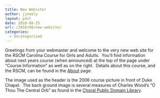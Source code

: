 ```yaml
---
title: New Website!
author: jjneely
layout: post
date: 2010-08-25
url: /2010/08/new-website/
categories:
  - Uncategorized
---
```

Greetings from your webmaster and welcome to the very new web site for the RSCM Carolina Course for Girls and Adults.  You&#8217;ll find information about next years course (when announced) at the top of the page under &#8220;Course Information&#8221; as well as on the right.  Details about this course, and the RSCM, can be found in the [About][1] page.

The image used as the header is the 2006 course picture in front of Duke Chapel.  The back ground image is several measures of Charles Wood&#8217;s &#8220;O Thou The Central Orb&#8221; as found in the [Choral Public Domain Library][2].

[1]: /about "About Carolina RSCM"
[2]: http://www.cpdl.org "CPDL"
